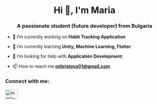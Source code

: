 <h1 align="center">Hi 👋, I'm Maria</h1>
<h3 align="center">A passionate student (future developer) from Bulgaria</h3>

- 🔭 I’m currently working on **Habit Tracking Application**

- 🌱 I’m currently learning **Unity, Machine Learning, Flutter**

- 🤝 I’m looking for help with **Application Development**

- 📫 How to reach me **mihristova01@gmail.com**

<h3 align="left">Connect with me:</h3>
<p align="left">
<a href="https://linkedin.com/in/maria-hristova-baa523188" target="blank"><img align="center" src="https://raw.githubusercontent.com/rahuldkjain/github-profile-readme-generator/master/src/images/icons/Social/linked-in-alt.svg" alt="maria-hristova-baa523188" height="30" width="40" /></a>
</p>
